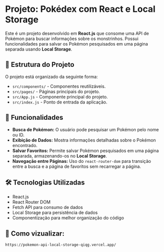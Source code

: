 # Projeto: Pokédex com React e Local Storage

Este é um projeto desenvolvido em **React.js** que consome uma API de Pokémon para buscar informações sobre os monstrinhos. Possui funcionalidades para salvar os Pokémon pesquisados em uma página separada usando **Local Storage**.

## 📂 Estrutura do Projeto

O projeto está organizado da seguinte forma:

- `src/components/` - Componentes reutilizáveis.
- `src/pages/` - Páginas principais do projeto.
- `src/App.js` - Componente principal do projeto.
- `src/index.js` - Ponto de entrada da aplicação.

## 📌 Funcionalidades

- **Busca de Pokémon:** O usuário pode pesquisar um Pokémon pelo nome ou ID.
- **Exibição de Dados:** Mostra informações detalhadas sobre o Pokémon encontrado.
- **Salvar Favoritos:** Permite salvar Pokémon pesquisados em uma página separada, armazenando-os no **Local Storage**.
- **Navegação entre Páginas:** Uso do `react-router-dom` para transição entre a busca e a página de favoritos sem recarregar a página.

## 🛠️ Tecnologias Utilizadas

- React.js
- React Router DOM
- Fetch API para consumo de dados
- Local Storage para persistência de dados
- Componentização para melhor organização do código



## 🚀 Como vizualizar:
```bash
https://pokemon-api-local-storage-qiqg.vercel.app/

